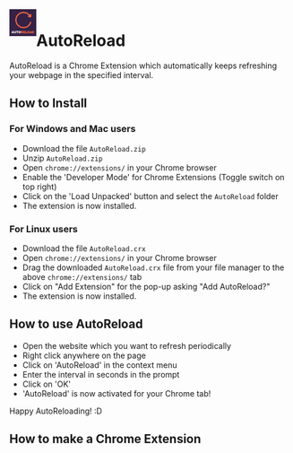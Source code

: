 <img align="left" src="./AutoReload/icon48.png"> 

# AutoReload

AutoReload is a Chrome Extension which automatically keeps refreshing your webpage in the specified interval.

## How to Install

### For Windows and Mac users

- Download the file `AutoReload.zip`
- Unzip `AutoReload.zip`
- Open `chrome://extensions/` in your Chrome browser
- Enable the 'Developer Mode' for Chrome Extensions (Toggle switch on top right)
- Click on the 'Load Unpacked' button and select the `AutoReload` folder
- The extension is now installed.

### For Linux users

- Download the file `AutoReload.crx`
- Open `chrome://extensions/` in your Chrome browser
- Drag the downloaded `AutoReload.crx` file from your file manager to the above `chrome://extensions/` tab
- Click on "Add Extension" for the pop-up asking "Add AutoReload?"
- The extension is now installed.

## How to use AutoReload

- Open the website which you want to refresh periodically
- Right click anywhere on the page
- Click on 'AutoReload' in the context menu
- Enter the interval in seconds in the prompt
- Click on 'OK'
- 'AutoReload' is now activated for your Chrome tab!

Happy AutoReloading! :D

## How to make a Chrome Extension

